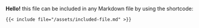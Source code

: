 **Hello!** this file can be included in any Markdown file by using the shortcode:

```markdown
{{< include file="/assets/included-file.md" >}}
```
